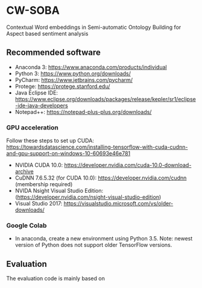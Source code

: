 # CW-SOBA
Contextual Word embeddings in Semi-automatic Ontology Building for Aspect based sentiment analysis

## Recommended software
- Anaconda 3: https://www.anaconda.com/products/individual
- Python 3: https://www.python.org/downloads/
- PyCharm: https://www.jetbrains.com/pycharm/
- Protege: https://protege.stanford.edu/
- Java Eclipse IDE: https://www.eclipse.org/downloads/packages/release/kepler/sr1/eclipse-ide-java-developers
- Notepad++: https://notepad-plus-plus.org/downloads/

### GPU acceleration
Follow these steps to set up CUDA: https://towardsdatascience.com/installing-tensorflow-with-cuda-cudnn-and-gpu-support-on-windows-10-60693e46e781
- NVIDIA CUDA 10.0: https://developer.nvidia.com/cuda-10.0-download-archive
- CuDNN 7.6.5.32 (for CUDA 10.0): https://developer.nvidia.com/cudnn (membership required)
- NVIDA Nsight Visual Studio Edition: (https://developer.nvidia.com/nsight-visual-studio-edition)
- Visual Studio 2017: https://visualstudio.microsoft.com/vs/older-downloads/

### Google Colab
- In anaconda, create a new environment using Python 3.5. Note: newest version of Python does not support older TensorFlow versions.


## Evaluation
The evaluation code is mainly based on 
